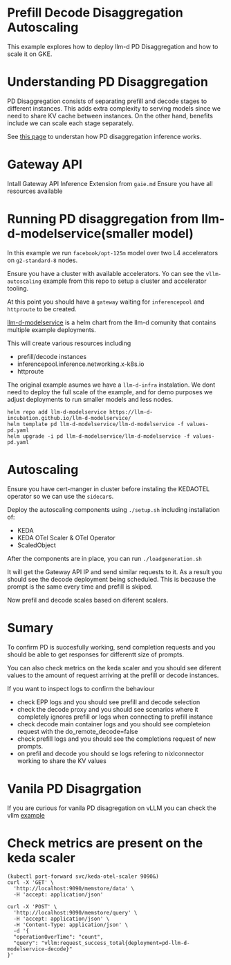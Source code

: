 # Prefill Decode Disaggregation Autoscaling
This example explores how to deploy llm-d PD Disaggregation and how to scale it on GKE.

# Understanding PD Disaggregation 
PD Disaggregation consists of separating prefill and decode stages to different instances. This adds extra complexity to serving models since we need to share KV cache between instances. On the other hand, benefits include we can scale each stage separately.

See [this page](https://github.com/llm-d/llm-d-inference-scheduler/blob/main/docs/dp.md) to understan how PD disaggregation inference works.

# Gateway API
Intall Gateway API Inference Extension from `gaie.md`
Ensure you have all resources available

# Running PD disaggregation from llm-d-modelservice(smaller model)
In this example we run `facebook/opt-125m` model over two L4 accelerators on `g2-standard-8` nodes. 

Ensure you have a cluster with available accelerators. Yo can see the `vllm-autoscaling` example from this repo to setup a cluster and accelerator tooling.

At this point you should have a `gateway` waiting for `inferencepool` and `httproute` to be created.


[llm-d-modelservice](https://github.com/llm-d-incubation/llm-d-modelservice/tree/main/examples) is a helm chart from the llm-d comunity that contains multiple example deployments.

This will create various resources including
- prefill/decode instances
- inferencepool.inference.networking.x-k8s.io
- httproute

The original example asumes we have a `llm-d-infra` instalation. We dont need to deploy the full scale of the example, and for demo purposes we adjust deployments to run smaller models and less nodes.

```
helm repo add llm-d-modelservice https://llm-d-incubation.github.io/llm-d-modelservice/
helm template pd llm-d-modelservice/llm-d-modelservice -f values-pd.yaml 
helm upgrade -i pd llm-d-modelservice/llm-d-modelservice -f values-pd.yaml 
```

# Autoscaling

Ensure you have cert-manger in cluster before instaling the KEDAOTEL operator so we can use the `sidecar`s.

Deploy the autoscaling components using `./setup.sh` including installation of:

- KEDA
- KEDA OTel Scaler & OTel Operator
- ScaledObject

After the components are in place, you can run `./loadgeneration.sh`

It will get the Gateway API IP and send similar requests to it. 
As a result you should see the decode deployment being scheduled. This is because the prompt is the same every time and prefill is skiped.

Now prefil and decode scales based on diferent scalers. 

# Sumary 

To confirm PD is succesfully working, send completion requests and you should be able to get responses for differentt size of prompts.

You can also check metrics on the keda scaler and you should see diferent values to the amount of request arriving at the prefill or decode instances.

If you want to inspect logs to confirm the behaviour

- check EPP logs and you should see prefill and decode selection
- check the decode proxy and you should see scenarios where it completely ignores prefill or logs when connecting to prefill instance
- check decode main container logs and you should see completeion request with the do_remote_decode=false
- check prefill logs and you should see the completions request of new prompts.
- on prefil and decode you should se logs refering to nixlconnector working to share the KV values

# Vanila PD Disagrgation

If you are curious for vanila PD disagregation on vLLM you can check the vllm [example](https://github.com/vllm-project/vllm/blob/main/examples/online_serving/disaggregated_prefill.sh)

# Check metrics are present on the keda scaler

```
(kubectl port-forward svc/keda-otel-scaler 9090&)
curl -X 'GET' \
  'http://localhost:9090/memstore/data' \
  -H 'accept: application/json'

curl -X 'POST' \
  'http://localhost:9090/memstore/query' \
  -H 'accept: application/json' \
  -H 'Content-Type: application/json' \
  -d '{
  "operationOverTime": "count",
  "query": "vllm:request_success_total{deployment=pd-llm-d-modelservice-decode}"
}'

```